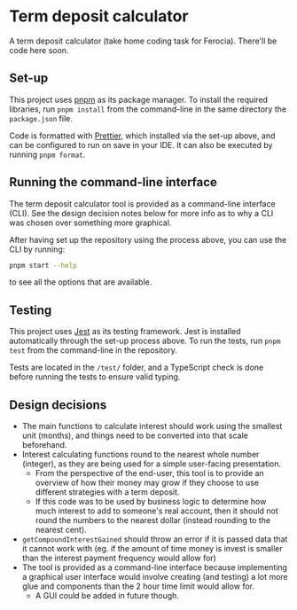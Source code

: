 # Term deposit calculator

A term deposit calculator (take home coding task for Ferocia). There'll be code here soon.

## Set-up

This project uses [pnpm](https://pnpm.io) as its package manager.
To install the required libraries, run `pnpm install` from the command-line in the same directory the `package.json` file.

Code is formatted with [Prettier](https://prettier.io/), which installed via the set-up above, and can be configured to run on save in your IDE.
It can also be executed by running `pnpm format`.

## Running the command-line interface

The term deposit calculator tool is provided as a command-line interface (CLI).
See the design decision notes below for more info as to why a CLI was chosen over something more graphical.

After having set up the repository using the process above, you can use the CLI by running:

```bash
pnpm start --help
```

to see all the options that are available.

## Testing

This project uses [Jest](https://jestjs.io) as its testing framework.
Jest is installed automatically through the set-up process above.
To run the tests, run `pnpm test` from the command-line in the repository.

Tests are located in the `/test/` folder, and a TypeScript check is done before running the tests to ensure valid typing.

## Design decisions

- The main functions to calculate interest should work using the smallest unit (months), and things need to be converted into that scale beforehand.
- Interest calculating functions round to the nearest whole number (integer), as they are being used for a simple user-facing presentation.
  - From the perspective of the end-user, this tool is to provide an overview of how their money may grow if they choose to use different strategies with a term deposit.
  - If this code was to be used by business logic to determine how much interest to add to someone's real account, then it should not round the numbers to the nearest dollar (instead rounding to the nearest cent).
- `getCompoundInterestGained` should throw an error if it is passed data that it cannot work with (eg. if the amount of time money is invest is smaller than the interest payment frequency would allow for)
- The tool is provided as a command-line interface because implementing a graphical user interface would involve creating (and testing) a lot more glue and components than the 2 hour time limit would allow for.
  - A GUI could be added in future though.
